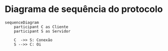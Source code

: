 # Diagrama de sequência do protocolo

```mermaid
sequenceDiagram
    participant C as Cliente
    participant S as Servidor
    
    C  ->> S: Conexão
    S -->> C: Oi
```
